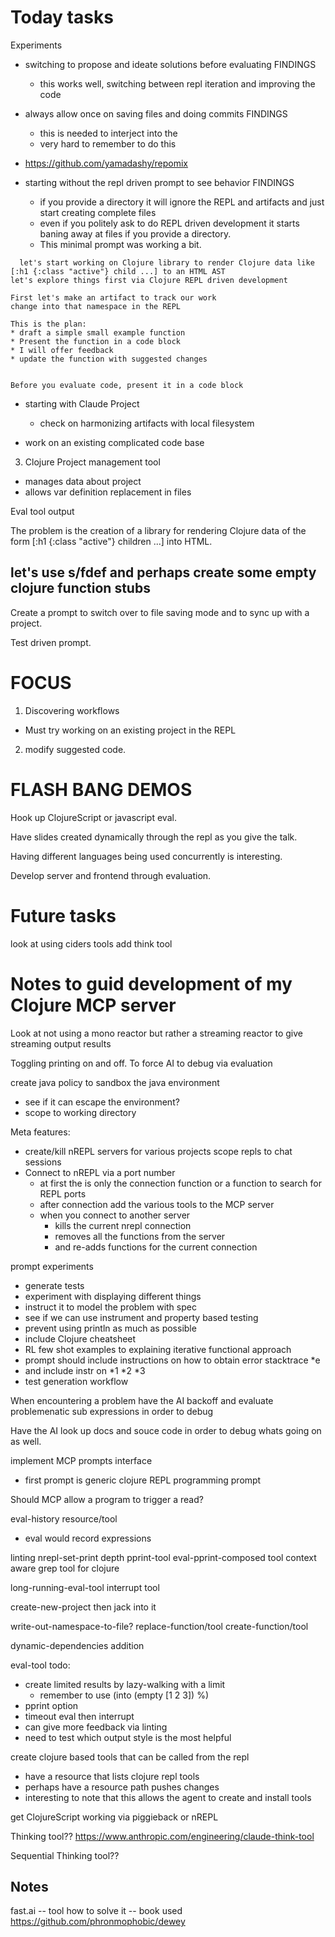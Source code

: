 # Today tasks


Experiments 

* switching to propose and ideate solutions before evaluating
  FINDINGS
  - this works well, switching between repl iteration and improving the code
  
* always allow once on saving files and doing commits 
  FINDINGS
  - this is needed to interject into the 
  - very hard to remember to do this

* https://github.com/yamadashy/repomix


* starting without the repl driven prompt to see behavior
  FINDINGS
  - if you provide a directory it will ignore the REPL and artifacts and just start 
    creating complete files
  - even if you politely ask to do REPL driven development it starts baning away at files
    if you provide a directory.	
  - This minimal prompt was working a bit.	
```
  let's start working on Clojure library to render Clojure data like [:h1 {:class "active"} child ...] to an HTML AST 
let's explore things first via Clojure REPL driven development

First let's make an artifact to track our work
change into that namespace in the REPL

This is the plan:
* draft a simple small example function
* Present the function in a code block
* I will offer feedback 
* update the function with suggested changes


Before you evaluate code, present it in a code block 
```


* starting with Claude Project 
  - check on harmonizing artifacts with local filesystem

* work on an existing complicated code base

3. Clojure Project management tool
  - manages data about project
  - allows var definition replacement in files
  


Eval tool output

The problem is the creation of a library for rendering Clojure data of the form [:h1 {:class "active"} children ...] into HTML.

let's use s/fdef and perhaps create some empty clojure function stubs
-----

Create a prompt to switch over to file saving mode and to sync up with a project.

Test driven prompt.

# FOCUS

1. Discovering workflows
  * Must try working on an existing project in the REPL
2. modify suggested code.







# FLASH BANG DEMOS

Hook up ClojureScript or javascript eval.

Have slides created dynamically through the repl as you give the talk.

Having different languages being used concurrently is interesting.

Develop server and frontend through evaluation.




# Future tasks

look at using ciders tools
add think tool


# Notes to guid development of my Clojure MCP server

Look at not using a mono reactor but rather a streaming reactor to give streaming output results

Toggling printing on and off. To force AI to debug via evaluation

create java policy to sandbox the java environment
  - see if it can escape the environment?
  - scope to working directory
  
Meta features:
 - create/kill nREPL servers for various projects scope repls to chat sessions
 - Connect to nREPL via a port number 
   * at first the is only the connection function or a function to search for 
     REPL ports
   * after connection add the various tools to the MCP server
   * when you connect to another server 
     - kills the current nrepl connection
	 - removes all the functions from the server
	 - and re-adds functions for the current connection
  
  
prompt experiments
 - generate tests
 - experiment with displaying different things
 - instruct it to model the problem with spec
 - see if we can use instrument and property based testing
 - prevent using println as much as possible
 - include Clojure cheatsheet
 - RL few shot examples to explaining iterative functional approach
 - prompt should include instructions on how to obtain error stacktrace *e
 - and include instr on *1 *2 *3
 - test generation workflow


When encountering a problem have the AI backoff and evaluate problemenatic sub expressions in order to debug

Have the AI look up docs and souce code in order to debug whats going on as well.

implement MCP prompts interface
- first prompt is generic clojure REPL programming prompt

Should MCP allow a program to trigger a read?

eval-history resource/tool
- eval would record expressions

linting
nrepl-set-print depth
pprint-tool
eval-pprint-composed tool
context aware grep tool for clojure

long-running-eval-tool
interrupt tool

create-new-project then jack into it

write-out-namespace-to-file?
replace-function/tool
create-function/tool 

dynamic-dependencies addition



eval-tool todo:
  * create limited results by lazy-walking with a limit 
    - remember to use (into (empty [1 2 3]) %)
  * pprint option	
  * timeout eval then interrupt
  * can give more feedback via linting
  * need to test which output style is the most helpful
  
  

create clojure based tools that can be called from the repl
 - have a resource that lists clojure repl tools
 - perhaps have a resource path pushes changes
 - interesting to note that this allows the agent to create and install tools

get ClojureScript working via piggieback or nREPL
 
Thinking tool??  https://www.anthropic.com/engineering/claude-think-tool

Sequential Thinking tool?? 


## Notes 
 
fast.ai -- tool
how to solve it -- book used
https://github.com/phronmophobic/dewey 
